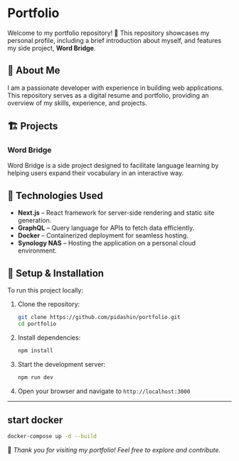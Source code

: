 # Portfolio

Welcome to my portfolio repository! 🚀 This repository showcases my personal profile, including a brief introduction about myself, and features my side project, **Word Bridge**.

## 📌 About Me

I am a passionate developer with experience in building web applications. This repository serves as a digital resume and portfolio, providing an overview of my skills, experience, and projects.

## 🏗 Projects

### **Word Bridge**

Word Bridge is a side project designed to facilitate language learning by helping users expand their vocabulary in an interactive way.

## 🚀 Technologies Used

- **Next.js** – React framework for server-side rendering and static site generation.
- **GraphQL** – Query language for APIs to fetch data efficiently.
- **Docker** – Containerized deployment for seamless hosting.
- **Synology NAS** – Hosting the application on a personal cloud environment.

## 🔧 Setup & Installation

To run this project locally:

1. Clone the repository:
   ```sh
   git clone https://github.com/pidashin/portfolio.git
   cd portfolio
   ```
2. Install dependencies:
   ```sh
   npm install
   ```
3. Start the development server:
   ```sh
   npm run dev
   ```
4. Open your browser and navigate to `http://localhost:3000`

---

## start docker

```sh
docker-compose up -d --build
```

🚀 _Thank you for visiting my portfolio! Feel free to explore and contribute._
